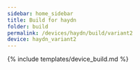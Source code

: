 ```yaml
---
sidebar: home_sidebar
title: Build for haydn
folder: build
permalink: /devices/haydn/build/variant2
device: haydn_variant2
---
```

{% include templates/device_build.md %}
